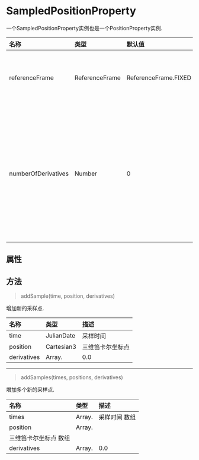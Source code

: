 # SampledPositionProperty

一个SampledPositionProperty实例也是一个PositionProperty实例.

名称|类型|默认值|描述
:-|:-|:-|:-
referenceFrame | ReferenceFrame |ReferenceFrame.FIXED | *可选* 定位所使用的坐标系
numberOfDerivatives | Number | 0 | *可选* 伴随每个位置的导数的数目.比如,即速度、加速度等。


## 属性


## 方法

> addSample(time, position, derivatives)

增加新的采样点.

名称|类型|描述
:-|:-|:-
time | JulianDate | 采样时间
position | Cartesian3 | 三维笛卡尔坐标点
derivatives | Array.<Cartesian3> | 0.0 | *可选* 在提供的时间内派生值的数组。

---

> addSamples(times, positions, derivatives)

增加多个新的采样点.

名称|类型|描述
:-|:-|:-
times |  Array.<JulianDate> | 采样时间 数组
position |  Array.<Cartesian3>
 | 三维笛卡尔坐标点 数组
derivatives | Array.<Cartesian3> | 0.0 | *可选* 在提供的时间内派生值的数组。

